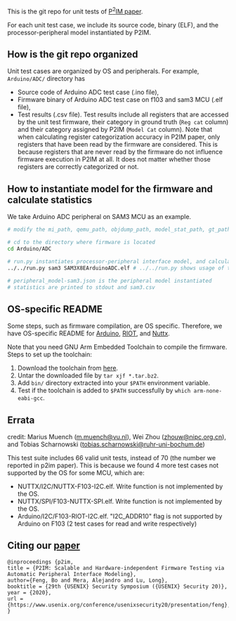 This is the git repo for unit tests of [P<sup>2</sup>IM paper](https://www.usenix.org/conference/usenixsecurity20/presentation/feng).

For each unit test case, we include its source code, binary (ELF), and the processor-peripheral model instantiated by P2IM.


## How is the git repo organized
Unit test cases are organized by OS and peripherals. 
For example, `Arduino/ADC/` directory has
* Source code of Arduino ADC test case (.ino file),
* Firmware binary of Arduino ADC test case on f103 and sam3 MCU (.elf file),
* Test results (.csv file). Test results include all registers that are accessed by the unit test firmware, their category in ground truth (`Reg cat` column) and their category assigned by P2IM (`Model Cat` column). Note that when calculating register categorization accuracy in P2IM paper, only registers that have been read by the firmware are considered. This is because registers that are never read by the firmware do not influence firmware execution in P2IM at all. It does not matter whether those registers are correctly categorized or not.


## How to instantiate model for the firmware and calculate statistics
We take Arduino ADC peripheral on SAM3 MCU as an example.
```bash
# modify the mi_path, qemu_path, objdump_path, model_stat_path, gt_path in <repo_path>/run.py

# cd to the directory where firmware is located
cd Arduino/ADC

# run.py instantiates processor-peripheral interface model, and calculates statistics
../../run.py sam3 SAM3X8EArduinoADC.elf # ../../run.py shows usage of the script

# peripheral_model-sam3.json is the peripheral model instantiated
# statistics are printed to stdout and sam3.csv
```


## OS-specific README
Some steps, such as firmware compilation, are OS specific.
Therefore, we have OS-specific README for [Arduino](Arduino/README.md), [RIOT](RIOT/README.md), and [Nuttx](NUTTX/README.md).

Note that you need GNU Arm Embedded Toolchain to compile the firmware.
Steps to set up the toolchain:
1. Download the toolchain from [here](https://developer.arm.com/tools-and-software/open-source-software/developer-tools/gnu-toolchain/gnu-rm/downloads).
2. Untar the downloaded file by `tar xjf *.tar.bz2`.
3. Add `bin/` directory extracted into your `$PATH` environment variable.
4. Test if the toolchain is added to `$PATH` successfully by `which arm-none-eabi-gcc`.


## Errata
credit: Marius Muench (m.muench@vu.nl), Wei Zhou (zhouw@nipc.org.cn), and Tobias Scharnowski (tobias.scharnowski@ruhr-uni-bochum.de)

This test suite includes 66 valid unit tests, instead of 70 (the number we reported in p2im paper).
This is because we found 4 more test cases not supported by the OS for some MCU, which are:
- NUTTX/I2C/NUTTX-F103-I2C.elf. Write function is not implemented by the OS.
- NUTTX/SPI/F103-NUTTX-SPI.elf. Write function is not implemented by the OS.
- Arduino/I2C/F103-RIOT-I2C.elf. "I2C_ADDR10" flag is not supported by Arduino on F103 (2 test cases for read and write respectively)


## Citing our [paper](https://www.usenix.org/conference/usenixsecurity20/presentation/feng)
```
@inproceedings {p2im,
title = {P2IM: Scalable and Hardware-independent Firmware Testing via Automatic Peripheral Interface Modeling},
author={Feng, Bo and Mera, Alejandro and Lu, Long},
booktitle = {29th {USENIX} Security Symposium ({USENIX} Security 20)},
year = {2020},
url = {https://www.usenix.org/conference/usenixsecurity20/presentation/feng},
}
```

